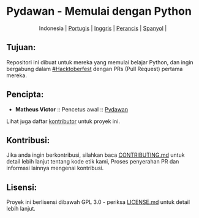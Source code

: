 # Pydawan - Memulai dengan Python

<p align="center">
  <span>Indonesia</span> |
  <a href="https://github.com/matheusvictor/Pydawan#pydawan---iniciando-no-python">Portugis</a> |
  <a href="https://github.com/matheusvictor/Pydawan/tree/master/lang/english#pydawan---getting-started-with-python">Inggris</a> |
  <a href="https://github.com/matheusvictor/Pydawan/tree/master/lang/french#pydawan---premiers-pas-avec-python">Perancis</a> |
  <a href="https://github.com/matheusvictor/Pydawan/tree/master/lang/spanish#pydawan---comenzando-con-python">Spanyol</a> |
</p>

## Tujuan: 

Repositori ini dibuat untuk mereka yang memulai belajar Python, dan ingin bergabung dalam [#Hacktoberfest](https://hacktoberfest.digitalocean.com/) dengan PRs (Pull Request) pertama mereka.

## Pencipta:

* **Matheus Victor** :: Pencetus awal :: [Pydawan](https://github.com/matheusvictor/Pydawan)

Lihat juga daftar [kontributor](https://github.com/matheusvictor/Pydawan/graphs/contributors) untuk proyek ini.

## Kontribusi:

Jika anda ingin berkontribusi, silahkan baca [CONTRIBUTING.md](https://github.com/matheusvictor/Pydawan/blob/master/CONTRIBUTING.md) untuk detail lebih lanjut tentang kode etik kami, Proses penyerahan PR dan informasi lainnya mengenai kontribusi.

## Lisensi:

Proyek ini berlisensi dibawah GPL 3.0 - periksa [LICENSE.md](https://github.com/matheusvictor/Pydawan/blob/master/LICENSE) untuk detail lebih lanjut.
